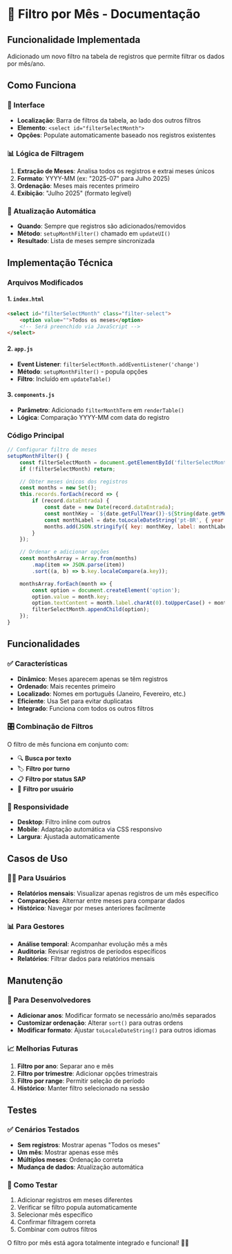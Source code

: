 # 📅 Filtro por Mês - Documentação

## Funcionalidade Implementada

Adicionado um novo filtro na tabela de registros que permite filtrar os dados por mês/ano.

## Como Funciona

### 🎯 Interface
- **Localização**: Barra de filtros da tabela, ao lado dos outros filtros
- **Elemento**: `<select id="filterSelectMonth">`
- **Opções**: Populate automaticamente baseado nos registros existentes

### 📊 Lógica de Filtragem
1. **Extração de Meses**: Analisa todos os registros e extrai meses únicos
2. **Formato**: YYYY-MM (ex: "2025-07" para Julho 2025)
3. **Ordenação**: Meses mais recentes primeiro
4. **Exibição**: "Julho 2025" (formato legível)

### 🔄 Atualização Automática
- **Quando**: Sempre que registros são adicionados/removidos
- **Método**: `setupMonthFilter()` chamado em `updateUI()`
- **Resultado**: Lista de meses sempre sincronizada

## Implementação Técnica

### Arquivos Modificados

#### 1. `index.html`
```html
<select id="filterSelectMonth" class="filter-select">
    <option value="">Todos os meses</option>
    <!-- Será preenchido via JavaScript -->
</select>
```

#### 2. `app.js`
- **Event Listener**: `filterSelectMonth.addEventListener('change')`
- **Método**: `setupMonthFilter()` - popula opções
- **Filtro**: Incluído em `updateTable()` 

#### 3. `components.js`
- **Parâmetro**: Adicionado `filterMonthTerm` em `renderTable()`
- **Lógica**: Comparação YYYY-MM com data do registro

### Código Principal

```javascript
// Configurar filtro de meses
setupMonthFilter() {
    const filterSelectMonth = document.getElementById('filterSelectMonth');
    if (!filterSelectMonth) return;

    // Obter meses únicos dos registros
    const months = new Set();
    this.records.forEach(record => {
        if (record.dataEntrada) {
            const date = new Date(record.dataEntrada);
            const monthKey = `${date.getFullYear()}-${String(date.getMonth() + 1).padStart(2, '0')}`;
            const monthLabel = date.toLocaleDateString('pt-BR', { year: 'numeric', month: 'long' });
            months.add(JSON.stringify({ key: monthKey, label: monthLabel }));
        }
    });

    // Ordenar e adicionar opções
    const monthsArray = Array.from(months)
        .map(item => JSON.parse(item))
        .sort((a, b) => b.key.localeCompare(a.key));

    monthsArray.forEach(month => {
        const option = document.createElement('option');
        option.value = month.key;
        option.textContent = month.label.charAt(0).toUpperCase() + month.label.slice(1);
        filterSelectMonth.appendChild(option);
    });
}
```

## Funcionalidades

### ✅ Características
- **Dinâmico**: Meses aparecem apenas se têm registros
- **Ordenado**: Mais recentes primeiro
- **Localizado**: Nomes em português (Janeiro, Fevereiro, etc.)
- **Eficiente**: Usa Set para evitar duplicatas
- **Integrado**: Funciona com todos os outros filtros

### 🎛️ Combinação de Filtros
O filtro de mês funciona em conjunto com:
- 🔍 **Busca por texto**
- 🏷️ **Filtro por turno**
- 📋 **Filtro por status SAP**
- 👤 **Filtro por usuário**

### 📱 Responsividade
- **Desktop**: Filtro inline com outros
- **Mobile**: Adaptação automática via CSS responsivo
- **Largura**: Ajustada automaticamente

## Casos de Uso

### 👨‍💼 Para Usuários
- **Relatórios mensais**: Visualizar apenas registros de um mês específico
- **Comparações**: Alternar entre meses para comparar dados
- **Histórico**: Navegar por meses anteriores facilmente

### 📊 Para Gestores
- **Análise temporal**: Acompanhar evolução mês a mês
- **Auditoria**: Revisar registros de períodos específicos
- **Relatórios**: Filtrar dados para relatórios mensais

## Manutenção

### 🔧 Para Desenvolvedores
- **Adicionar anos**: Modificar formato se necessário ano/mês separados
- **Customizar ordenação**: Alterar `sort()` para outras ordens
- **Modificar formato**: Ajustar `toLocaleDateString()` para outros idiomas

### 📈 Melhorias Futuras
1. **Filtro por ano**: Separar ano e mês
2. **Filtro por trimestre**: Adicionar opções trimestrais
3. **Filtro por range**: Permitir seleção de período
4. **Histórico**: Manter filtro selecionado na sessão

## Testes

### ✅ Cenários Testados
- **Sem registros**: Mostrar apenas "Todos os meses"
- **Um mês**: Mostrar apenas esse mês
- **Múltiplos meses**: Ordenação correta
- **Mudança de dados**: Atualização automática

### 🧪 Como Testar
1. Adicionar registros em meses diferentes
2. Verificar se filtro popula automaticamente
3. Selecionar mês específico
4. Confirmar filtragem correta
5. Combinar com outros filtros

O filtro por mês está agora totalmente integrado e funcional! 📅✨
